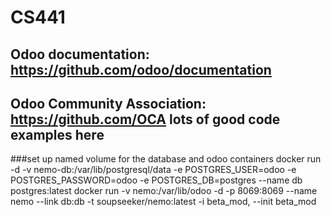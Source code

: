 # CS441

## Odoo documentation: https://github.com/odoo/documentation
## Odoo Community Association: https://github.com/OCA lots of good code examples here

###set up named volume for the database and odoo containers
docker run -d -v nemo-db:/var/lib/postgresql/data -e POSTGRES_USER=odoo -e POSTGRES_PASSWORD=odoo -e POSTGRES_DB=postgres --name db postgres:latest
docker run -v nemo:/var/lib/odoo -d -p 8069:8069 --name nemo --link db:db -t soupseeker/nemo:latest -i beta_mod, --init beta_mod